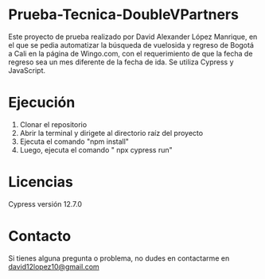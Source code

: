 # Prueba-Tecnica-DoubleVPartners
Este proyecto de prueba realizado por David Alexander López Manrique, en el que se pedia automatizar la búsqueda de vuelosida y regreso de Bogotá a Cali en la página de Wingo.com, con el requerimiento de que la fecha de regreso sea un mes diferente de la fecha de ida. Se utiliza Cypress y JavaScript.
# Ejecución
1. Clonar el repositorio
2. Abrir la terminal y dirigete al directorio raíz del proyecto
3. Ejecuta el comando "npm install"
4. Luego, ejecuta el comando " npx cypress run"
# Licencias
Cypress versión 12.7.0
# Contacto 
Si tienes alguna pregunta o problema, no dudes en contactarme en david12lopez10@gmail.com

